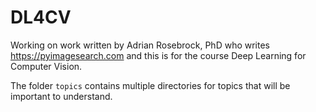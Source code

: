 # DL4CV  

Working on work written by Adrian Rosebrock, PhD who writes https://pyimagesearch.com and this is for the course Deep Learning for Computer Vision.


The folder `topics` contains multiple directories for topics that will be important to understand.
